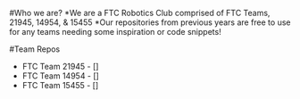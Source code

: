 #Who we are?
*We are a FTC Robotics Club comprised of FTC Teams, 21945, 14954, & 15455
*Our repositories from previous years are free to use for any teams needing some inspiration or code snippets!

#Team Repos
* FTC Team 21945 - []
* FTC Team 14954 - []
* FTC Team 15455 - []